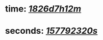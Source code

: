 # **time:** [*1826d7h12m*](https://cdn.discordapp.com/attachments/867258788242259988/1013656865533612143/unknown.png)
# **seconds:** [*157792320s*](https://cdn.discordapp.com/attachments/867258788242259988/1013656729273258064/unknown.png)
